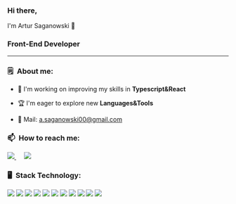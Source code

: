 ### Hi there,
I'm Artur Saganowski 👋 

### Front-End Developer
<hr/>

### 🗒&ensp;About me:

- 🔭 I'm working on improving my skills in <strong>Typescript&React</strong>

- 🏆 I'm eager to explore new <strong>Languages&Tools</strong> 

- 📧 Mail: a.saganowski00@gmail.com

### 📫&ensp;How to reach me: 

  <div align="left">
    <a href="https://www.linkedin.com/in/artur-saganowski-b500aa244/">
      <img src="https://img.shields.io/badge/LinkedIn-0077B5?style=for-the-badge&logo=linkedin&logoColor=white" />
    </a>&emsp;
    <a href="mailto:a.saganowski00@gmail.com" >
      <img src="https://img.shields.io/badge/Gmail-D14836?style=for-the-badge&logo=gmail&logoColor=white" />
    </a>
  </div>

### 🖥&ensp;Stack Technology:

<div align="left">
  <img src="https://img.icons8.com/officel/48/null/react.png"/>
  <img src="https://img.icons8.com/color/48/null/javascript--v1.png" />
  <img src="https://img.icons8.com/color/48/null/typescript.png"/>
  <img src="https://img.icons8.com/color/48/null/redux.png"/>
  <img src="https://img.icons8.com/color/48/null/sass.png"/>
  <img src="https://img.icons8.com/color/48/null/html-5--v1.png"/>
  <img src="https://img.icons8.com/color/48/null/css3.png"/>
  <img src="https://img.icons8.com/color/48/null/git.png"/>
  <img src="https://img.icons8.com/color/48/null/github--v1.png"/>
  <img src="https://img.icons8.com/color/48/null/nodejs.png"/>
  <img src="https://img.icons8.com/color/48/null/visual-studio--v1.png" />
</div>

